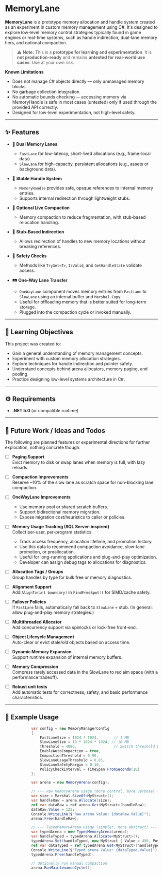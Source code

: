 # MemoryLane

**MemoryLane** is a prototype memory allocation and handle system created as an experiment in custom memory management using C#. It's designed to explore low-level memory control strategies typically found in game engines or real-time systems, such as handle indirection, dual-lane memory tiers, and optional compaction.

> ⚠️ **Note:** This is a **prototype for learning and experimentation**. It is **not production-ready** and remains **untested for real-world use cases**. Use at your own risk.

**Known Limitations**
- Does not manage C# objects directly — only unmanaged memory blocks.
- No garbage collection integration.
- No automatic bounds checking — accessing memory via MemoryHandle is safe in most cases (untested) only if used through the provided API correctly.
- Designed for low-level experimentation, not high-level safety.

---

## ✨ Features

- 🧠 **Dual Memory Lanes**
  - `FastLane` for low-latency, short-lived allocations (e.g., frame-local data).
  - `SlowLane` for high-capacity, persistent allocations (e.g., assets or background data).

- 🔁 **Stable Handle System**
  - `MemoryHandle` provides safe, opaque references to internal memory entries.
  - Supports internal redirection through lightweight stubs.

- 🧹 **Optional Live Compaction**
  - Memory compaction to reduce fragmentation, with stub-based relocation handling.

- 🔄 **Stub-Based Indirection**
  - Allows redirection of handles to new memory locations without breaking references.

- 🧪 **Safety Checks**
  - Methods like `TryGet<T>`, `IsValid`, and `GetHandleState` validate access.

- 🛤️ **One-Way Lane Transfer**
  - `OneWayLane` component moves memory entries from `FastLane` to `SlowLane` using an internal buffer and `Marshal.Copy`.
  - Useful for offloading memory that is better suited for long-term storage.
  - Plugged into the compaction cycle or invoked manually.

---

## 🎯 Learning Objectives

This project was created to:
- Gain a general understanding of memory management concepts.
- Experiment with custom memory allocation strategies.
- Explore techniques for handle indirection and pointer safety.
- Understand concepts behind arena allocators, memory paging, and pooling.
- Practice designing low-level systems architecture in C#.

---

## ⚙️ Requirements

- **.NET 5.0** (or compatible runtime)

---

## 🧭 Future Work / Ideas and Todos

The following are planned features or experimental directions for further exploration, nothing concrete though:

- [ ] **Paging Support**  
  Evict memory to disk or swap lanes when memory is full, with lazy reloads.

- [ ] **Compaction Improvements**  
  Reserve ~10% of the slow lane as scratch space for non-blocking lane compaction.

- [ ] **OneWayLane Improvements**  
  - Use memory pool or shared scratch buffers.
  - Support bidirectional memory migration.
  - Expose migration cost/heuristics to caller or policies.

- [ ] **Memory Usage Tracking (SQL Server-inspired)**  
  Collect per-user, per-program statistics:
  - Track access frequency, allocation lifetime, and promotion history.
  - Use this data to recommend compaction avoidance, slow-lane promotion, or preallocation.
  - Useful for long-running applications and plug-and-play optimization.
  - Developer can assign debug tags to allocations for diagnostics.

- [ ] **Allocation Tags / Groups**  
  Group handles by type for bulk free or memory diagnostics.

- [ ] **Alignment Support**  
  Add `AlignTo(int boundary)` in `FindFreeSpot()` for SIMD/cache safety.

- [ ] **Failover Policies**  
  If `FastLane` fails, automatically fall back to `SlowLane` + stub.
  (In general: allow plug-and-play memory strategies.)

- [ ] **Multithreaded Allocator**  
  Add concurrency support via spinlocks or lock-free front-end.

- [ ] **Object Lifecycle Management**  
  Auto-clear or evict stale/old objects based on access time.

- [ ] **Dynamic Memory Expansion**  
  Support runtime expansion of internal memory buffers.

- [ ] **Memory Compression**  
  Compress rarely accessed data in the SlowLane to reclaim space (with a performance tradeoff).

- [ ] **Robust unit tests**  
  Add automatic tests for correctness, safety, and basic performance characteristics.

---

## 🧩 Example Usage

```csharp
            var config = new MemoryManagerConfig
            {
                FastLaneSize = 1024 * 1024,       // 1 MB
                SlowLaneSize = 10 * 1024 * 1024, // 10 MB
                Threshold = 4096,                 // Switch threshold between lanes
                EnableAutoCompaction = true,
                CompactionThreshold = 0.90,
                SlowLaneUsageThreshold = 0.85,
                SlowLaneSafetyMargin = 0.10,
                PolicyCheckInterval = TimeSpan.FromSeconds(10)
            };

            var arena = new MemoryArena(config);

            // --- Raw MemoryArena usage (more control, more verbose) ---
            var size = Marshal.SizeOf<MyStruct>();
            var handleRaw = arena.Allocate(size);
            ref var dataRaw = ref arena.Get<MyStruct>(handleRaw);
            dataRaw.Value = 123;
            Console.WriteLine($"Raw arena Value: {dataRaw.Value}");
            arena.Free(handleRaw);

            // --- TypedMemoryArena usage (simpler, more abstract) ---
            var typedArena = new TypedMemoryArena(arena);
            var handleTyped = typedArena.Allocate<MyStruct>();
            typedArena.Set(handleTyped, new MyStruct { Value = 456, PositionX = 1.1f, PositionY = 2.2f });
            ref var dataTyped = ref typedArena.Get<MyStruct>(handleTyped);
            Console.WriteLine($"Typed arena Value: {dataTyped.Value}");
            typedArena.Free(handleTyped);

            // Optionally run manual compaction
            arena.RunMaintenanceCycle();
